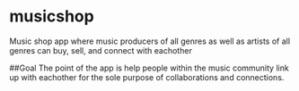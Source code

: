 # musicshop
Music shop app where music producers of all genres as well as artists of all genres can buy, sell, and connect with eachother

##Goal
The point of the app is help people within the music community link up with eachother for the sole purpose of collaborations and connections.
